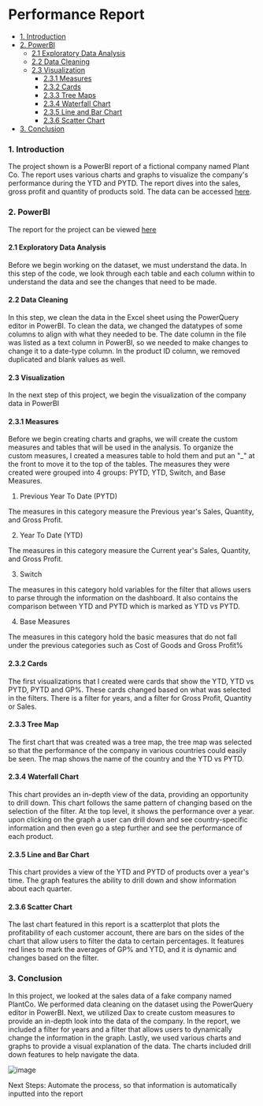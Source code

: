 # Performance Report

- [1. Introduction](#1-introduction)
- [2. PowerBI](#2-powerbi)
  * [2.1 Exploratory Data Analysis](#21-exploratory-data-analysis)
  * [2.2 Data Cleaning](#22-data-cleaning)
  * [2.3 Visualization](#23-visualization)
      + [2.3.1 Measures](#231-measures)
      + [2.3.2 Cards](#232-cards)
      + [2.3.3 Tree Maps](#233-tree-maps)
      + [2.3.4 Waterfall Chart](#234-waterfall-chart)
      + [2.3.5 Line and Bar Chart](#235-line-and-bar-chart)
      + [2.3.6 Scatter Chart](#236-scatter-chart)
- [3. Conclusion](#3-conclusion)


### 1. Introduction

The project shown is a PowerBI report of a fictional company named Plant Co. The report uses various charts and graphs to visualize the company's performance during the YTD and PYTD. The report dives into the sales, gross profit and quantity of products sold. The data can be accessed [here](https://github.com/jidafan/Performance-Report/blob/main/Plant_DTS.xls).

### 2. PowerBI

The report for the project can be viewed [here](https://github.com/jidafan/Performance-Report/blob/main/Performance%20Report.pbix)

#### 2.1 Exploratory Data Analysis

Before we begin working on the dataset, we must understand the data. In this step of the code, we look through each table and each column within to understand the data and see the changes that need to be made.

#### 2.2 Data Cleaning

In this step, we clean the data in the Excel sheet using the PowerQuery editor in PowerBI. To clean the data, we changed the datatypes of some columns to align with what they needed to be. The date column in the file was listed as a text column in PowerBI, so we needed to make changes to change it to a date-type column. In the product ID column, we removed duplicated and blank values as well.

#### 2.3 Visualization

In the next step of this project, we begin the visualization of the company data in PowerBI

#### 2.3.1 Measures

Before we begin creating charts and graphs, we will create the custom measures and tables that will be used in the analysis. To organize the custom measures, I created a measures table to hold them and put an "_" at the front to move it to the top of the tables. The measures they were created were grouped into 4 groups: PYTD, YTD, Switch, and Base Measures.

1. Previous Year To Date (PYTD)

The measures in this category measure the Previous year's Sales, Quantity, and Gross Profit.

2. Year To Date (YTD)

The measures in this category measure the Current year's Sales, Quantity, and Gross Profit.

3. Switch

The measures in this category hold variables for the filter that allows users to parse through the information on the dashboard. It also contains the comparison between YTD and PYTD which is marked as YTD vs PYTD.

4. Base Measures

The measures in this category hold the basic measures that do not fall under the previous categories such as Cost of Goods and Gross Profit%

#### 2.3.2 Cards

The first visualizations that I created were cards that show the YTD, YTD vs PYTD, PYTD and GP%. These cards changed based on what was selected in the filters. There is a filter for years, and a filter for Gross Profit, Quantity or Sales. 

#### 2.3.3 Tree Map

The first chart that was created was a tree map, the tree map was selected so that the performance of the company in various countries could easily be seen. The map shows the name of the country and the YTD vs PYTD.

#### 2.3.4 Waterfall Chart

This chart provides an in-depth view of the data, providing an opportunity to drill down. This chart follows the same pattern of changing based on the selection of the filter. At the top level, it shows the performance over a year. upon clicking on the graph a user can drill down and see country-specific information and then even go a step further and see the performance of each product.

#### 2.3.5 Line and Bar Chart

This chart provides a view of the YTD and PYTD of products over a year's time. The graph features the ability to drill down and show information about each quarter.

#### 2.3.6 Scatter Chart

The last chart featured in this report is a scatterplot that plots the profitability of each customer account, there are bars on the sides of the chart that allow users to filter the data to certain percentages. It features red lines to mark the averages of GP% and YTD, and it is dynamic and changes based on the filter.

### 3. Conclusion

In this project, we looked at the sales data of a fake company named PlantCo. We performed data cleaning on the dataset using the PowerQuery editor in PowerBI. Next, we utilized Dax to create custom measures to provide an in-depth look into the data of the company. In the report, we included a filter for years and a filter that allows users to dynamically change the information in the graph. Lastly, we used various charts and graphs to provide a visual explanation of the data. The charts included drill down features to help navigate the data.

![image](https://github.com/user-attachments/assets/252453ba-b8f6-4c8b-915c-aa7c928aa191)

Next Steps: Automate the process, so that information is automatically inputted into the report
